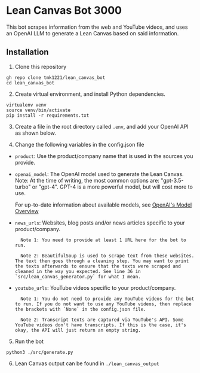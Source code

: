 # Lean Canvas Bot 3000
This bot scrapes information from the web and YouTube videos, and uses an OpenAI LLM to generate a Lean Canvas based on said information.

## Installation
1. Clone this repository
```
gh repo clone tmk1221/lean_canvas_bot
cd lean_canvas_bot
```

2. Create virtual environment, and install Python dependencies.
```
virtualenv venv
source venv/bin/activate
pip install -r requirements.txt
```

3. Create a file in the root directory called `.env`, and add your OpenAI API as shown below.

4. Change the following variables in the config.json file
- `product`: Use the product/company name that is used in the sources you provide.

- `openai_model`: The OpenAI model used to generate the Lean Canvas.
        Note: At the time of writing, the most common options are: "gpt-3.5-turbo" or "gpt-4". GPT-4 is a more powerful model, but will cost more to use.

    For up-to-date information about available models, see [OpenAI's Model Overview](https://platform.openai.com/docs/models/overview)

- `news_urls`: Websites, blog posts and/or news articles specific to your product/company.

        Note 1: You need to provide at least 1 URL here for the bot to run.

        Note 2: BeautifulSoup is used to scrape text from these websites. The text then goes through a cleaning step. You may want to print the texts afterwards to ensure that the texts were scraped and cleaned in the way you expected. See line 36 in `src/lean_canvas_generator.py` for what I mean.

- `youtube_urls`: YouTube videos specific to your product/company.

        Note 1: You do not need to provide any YouTube videos for the bot to run. If you do not want to use any YouTube videos, then replace the brackets with `None` in the config.json file.

        Note 2: Transcript texts are captured via YouTube's API. Some YouTube videos don't have transcripts. If this is the case, it's okay, the API will just return an empty string.

5. Run the bot
```
python3 ./src/generate.py
```

6. Lean Canvas output can be found in `./lean_canvas_output`